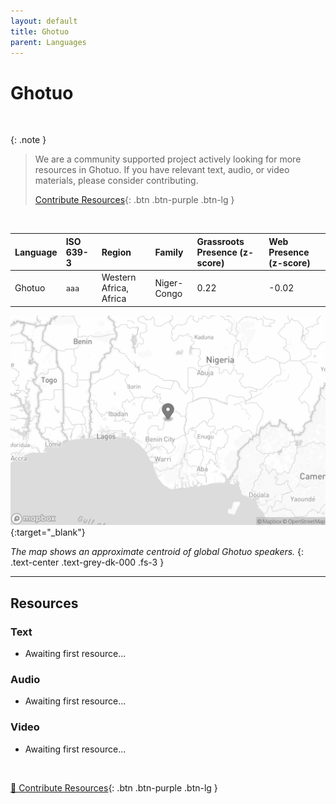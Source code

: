 ```yaml
---
layout: default
title: Ghotuo
parent: Languages
---
```


# Ghotuo

<br/>

{: .note }
> We are a community supported project actively looking for more resources in Ghotuo. If you have relevant text, audio, or video materials, please consider contributing.
> 
> [Contribute Resources](https://forms.office.com/e/1SfLJx3u1r){: .btn .btn-purple .btn-lg }

<br/>

| Language | ISO 639-3 | Region                   | Family        | Grassroots Presence (z-score) | Web Presence (z-score) |
| :------- | :-------- | :----------------------- | :------------ | :---------------------------- | :--------------------- |
| Ghotuo   | `aaa`     | Western Africa, Africa   | Niger-Congo   | 0.22                          | -0.02                  |


[![Map of Ghotuo](https://raw.githubusercontent.com/theinvisiblelab/invisible-languages/refs/heads/main/maps/aaa.webp)](https://www.openstreetmap.org/?mlat=7.591&mlon=5.845#map=7/7.591/5.845){:target="_blank"}

*The map shows an approximate centroid of global Ghotuo speakers.*
{: .text-center .text-grey-dk-000 .fs-3 }

---

## Resources

### Text

- Awaiting first resource...  

### Audio

- Awaiting first resource...

### Video

- Awaiting first resource...

&nbsp;

[🌱 Contribute Resources](https://forms.office.com/e/1SfLJx3u1r){: .btn .btn-purple .btn-lg }